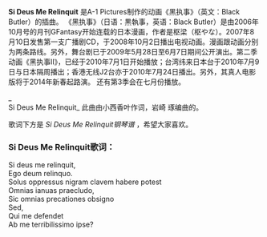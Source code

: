 

**Si Deus Me Relinquit** 是A-1 Pictures制作的动画《黑执事》（英文：Black Butler）的插曲。
《黑执事》（日语：黒執事，英语：Black
Butler）是由2006年10月号的月刊GFantasy开始连载的日本漫画，作者是枢梁（枢やな）。2007年8月10日发售第一支广播剧CD，于2008年10月2日播出电视动画。漫画跟动画分别为两条路线。另外，舞台剧已于2009年5月28日至6月7日期间公开演出。第二季动画《黑执事II》，已经于2010年7月1日开始播放；台湾纬来日本台于2010年7月9日与日本隔周播出；香港无线J2台亦于2010年7月24日播出。另外，其真人电影版将于2014年新春起路演。
还有第3季会在七月份播放。

_  
Si Deus Me Relinquit_ 此曲由小西香叶作词，岩崎 琢编曲的。  
  
  
歌词下方是 _Si Deus Me Relinquit钢琴谱_ ，希望大家喜欢。

### Si Deus Me Relinquit歌词：

Si deus me relinquit,  
Ego deum relinquo.  
Solus oppressus nigram clavem habere potest  
Omnias ianuas praecludo,  
Sic omnias precationes obsigno  
Sed,  
Qui me defendet  
Ab me terribilissimo ipse?

